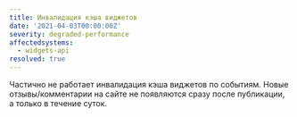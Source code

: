 ```yaml
---
title: Инвалидация кэша виджетов
date: '2021-04-03T00:00:00Z'
severity: degraded-performance
affectedsystems:
  - widgets-api
resolved: true
---
```

Частично не работает инвалидация кэша виджетов по событиям.
Новые отзывы/комментарии на сайте не появляются сразу после публикации,
а только в течение суток.

<!--- language code: ru -->
